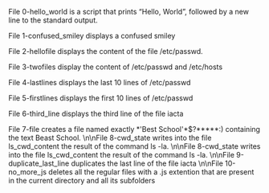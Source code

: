 File 0-hello_world is a script that prints “Hello, World”, followed by a new line to the standard output.

File 1-confused_smiley displays a confused smiley


File 2-hellofile displays the content of the file /etc/passwd.


File 3-twofiles display the content of /etc/passwd and /etc/hosts


File 4-lastlines displays the last 10 lines of /etc/passwd


File 5-firstlines displays the first 10 lines of /etc/passwd


File 6-third_line displays the third line of the file iacta


File 7-file creates a file named exactly \*\'Best School\'\*$\?\*\*\*\*\*:) containing the text Beast School. 
\n\nFile 8-cwd_state writes into the file ls_cwd_content the result of the command ls -la.
\n\nFile 8-cwd_state writes into the file ls_cwd_content the result of the command ls -la.
\n\nFile 9-duplicate_last_line duplicates the last line of the file iacta
\n\nFile 10-no_more_js deletes all the regular files with a .js extention that are present in the current directory and all its subfolders
